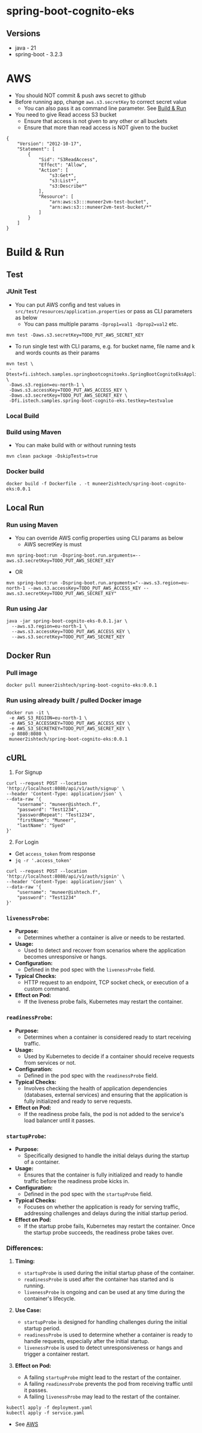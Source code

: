 # spring-boot-cognito-eks

## Versions
- java - 21
- spring-boot - 3.2.3


# AWS
- You should NOT commit & push aws secret to github
- Before running app, change `aws.s3.secretKey` to correct secret value
    - You can also pass it as command line parameter. See [Build & Run](#build--run)
- You need to give Read access S3 bucket
    - Ensure that access is not given to any other or all buckets
    - Ensure that more than read access is NOT given to the bucket

```
{
	"Version": "2012-10-17",
	"Statement": [
		{
			"Sid": "S3ReadAccess",
			"Effect": "Allow",
            "Action": [
                "s3:Get*",
                "s3:List*",
                "s3:Describe*"
            ],
            "Resource": [
                "arn:aws:s3:::muneer2vm-test-bucket",
                "arn:aws:s3:::muneer2vm-test-bucket/*"
            ]
		}
	]
}
```


# Build & Run

## Test
### JUnit Test
- You can put AWS config and test values in `src/test/resources/application.properties` or pass as CLI parameters as below
    - You can pass multiple params `-Dprop1=val1 -Dprop2=val2` etc.

```
mvn test -Daws.s3.secretKey=TODO_PUT_AWS_SECRET_KEY
```

- To run single test with CLI params, e.g. for bucket name, file name and k and words counts as their params


```
mvn test \
 -Dtest=fi.ishtech.samples.springbootcognitoeks.SpringBootCognitoEksApplicationTests#contextLoads \
 -Daws.s3.region=eu-north-1 \
 -Daws.s3.accessKey=TODO_PUT_AWS_ACCESS_KEY \
 -Daws.s3.secretKey=TODO_PUT_AWS_SECRET_KEY \
 -Dfi.istech.samples.spring-boot-cognito-eks.testkey=testvalue

```

### Local Build
### Build using Maven
- You can make build with or without running tests

```
mvn clean package -DskipTests=true
```

### Docker build
```
docker build -f Dockerfile . -t muneer2ishtech/spring-boot-cognito-eks:0.0.1
```

## Local Run
### Run using Maven

- You can override AWS config properties using CLI params as below
    - AWS secretKey is must

```
mvn spring-boot:run -Dspring-boot.run.arguments=--aws.s3.secretKey=TODO_PUT_AWS_SECRET_KEY
```

- OR

```
mvn spring-boot:run -Dspring-boot.run.arguments="--aws.s3.region=eu-north-1 --aws.s3.accessKey=TODO_PUT_AWS_ACCESS_KEY --aws.s3.secretKey=TODO_PUT_AWS_SECRET_KEY"

```

### Run using Jar
```
java -jar spring-boot-cognito-eks-0.0.1.jar \
  --aws.s3.region=eu-north-1 \
  --aws.s3.accessKey=TODO_PUT_AWS_ACCESS_KEY \
  --aws.s3.secretKey=TODO_PUT_AWS_SECRET_KEY
```

## Docker Run
### Pull image
```
docker pull muneer2ishtech/spring-boot-cognito-eks:0.0.1
```

### Run using already built / pulled Docker image
```
docker run -it \
 -e AWS_S3_REGION=eu-north-1 \
 -e AWS_S3_ACCESSKEY=TODO_PUT_AWS_ACCESS_KEY \
 -e AWS_S3_SECRETKEY=TODO_PUT_AWS_SECRET_KEY \
 -p 8080:8080 \
 muneer2ishtech/spring-boot-cognito-eks:0.0.1
```

## cURL
1. For Signup
```
curl --request POST --location 'http://localhost:8080/api/v1/auth/signup' \
--header 'Content-Type: application/json' \
--data-raw '{
    "username": "muneer@ishtech.f",
    "password": "Test1234",
    "passwordRepeat": "Test1234",
    "firstName": "Muneer",
    "lastName": "Syed"
}'
```

2. For Login
  - Get `access_token` from response
  - `jq -r '.access_token'`

```
curl --request POST --location 'http://localhost:8080/api/v1/auth/signin' \
--header 'Content-Type: application/json' \
--data-raw '{
    "username": "muneer@ishtech.f",
    "password": "Test1234"
}'
```

### `livenessProbe`:

- **Purpose:**
  - Determines whether a container is alive or needs to be restarted.
- **Usage:**
  - Used to detect and recover from scenarios where the application becomes unresponsive or hangs.
- **Configuration:**
  - Defined in the pod spec with the `livenessProbe` field.
- **Typical Checks:**
  - HTTP request to an endpoint, TCP socket check, or execution of a custom command.
- **Effect on Pod:**
  - If the liveness probe fails, Kubernetes may restart the container.

### `readinessProbe`:

- **Purpose:**
  - Determines when a container is considered ready to start receiving traffic.
- **Usage:**
  - Used by Kubernetes to decide if a container should receive requests from services or not.
- **Configuration:**
  - Defined in the pod spec with the `readinessProbe` field.
- **Typical Checks:**
  - Involves checking the health of application dependencies (databases, external services) and ensuring that the application is fully initialized and ready to serve requests.
- **Effect on Pod:**
  - If the readiness probe fails, the pod is not added to the service's load balancer until it passes.

### `startupProbe`:

- **Purpose:**
  - Specifically designed to handle the initial delays during the startup of a container.
- **Usage:**
  - Ensures that the container is fully initialized and ready to handle traffic before the readiness probe kicks in.
- **Configuration:**
  - Defined in the pod spec with the `startupProbe` field.
- **Typical Checks:**
  - Focuses on whether the application is ready for serving traffic, addressing challenges and delays during the initial startup period.
- **Effect on Pod:**
  - If the startup probe fails, Kubernetes may restart the container. Once the startup probe succeeds, the readiness probe takes over.

### Differences:

1. **Timing:**
   - `startupProbe` is used during the initial startup phase of the container.
   - `readinessProbe` is used after the container has started and is running.
   - `livenessProbe` is ongoing and can be used at any time during the container's lifecycle.

2. **Use Case:**
   - `startupProbe` is designed for handling challenges during the initial startup period.
   - `readinessProbe` is used to determine whether a container is ready to handle requests, especially after the initial startup.
   - `livenessProbe` is used to detect unresponsiveness or hangs and trigger a container restart.

3. **Effect on Pod:**
   - A failing `startupProbe` might lead to the restart of the container.
   - A failing `readinessProbe` prevents the pod from receiving traffic until it passes.
   - A failing `livenessProbe` may lead to the restart of the container.


```
kubectl apply -f deployment.yaml
kubectl apply -f service.yaml
```

- See [AWS](./docs/AWS.md)
